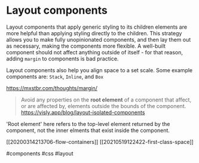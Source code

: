 # Layout components

Layout components that apply generic styling to its children elements are more helpful than applying styling directly to the children. This strategy allows you to make fully unopinionated components, and then lay them out as necessary, making the components more flexible. A well-built component should not affect anything outside of itself - for that reason, adding `margin` to components is bad practice.

Layout components also help you align space to a set scale. Some example components are: `Stack`, `Inline`, and `Box`

https://mxstbr.com/thoughts/margin/

> Avoid any properties on the **root element** of a component that affect, or are affected by, elements outside the bounds of the component.
https://visly.app/blog/layout-isolated-components

'Root element' here refers to the top-level element returned by the component, not the inner elments that exist inside the component.

[[20200314213706-flow-containers]]
[[20210519122422-first-class-space]]

#components
#css
#layout